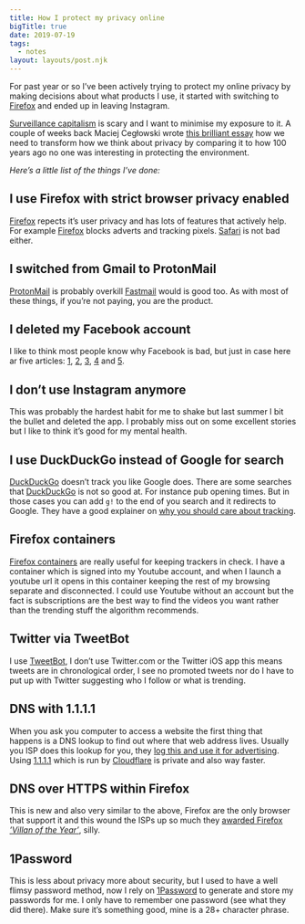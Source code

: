 ```yaml
---
title: How I protect my privacy online
bigTitle: true
date: 2019-07-19
tags:
  - notes
layout: layouts/post.njk
---
```


For past year or so I’ve been actively trying to protect my online privacy by making decisions about what products I use, it started with switching to [Firefox] and ended up in leaving Instagram.

[Surveillance capitalism] is scary and I want to minimise my exposure to it. A couple of weeks back Maciej Cegłowski wrote [this brilliant essay](https://idlewords.com/2019/06/the_new_wilderness.htm) how we need to transform how we think about privacy by comparing it to how 100 years ago no one was interesting in protecting the environment.

_Here’s a little list of the things I’ve done:_

## I use Firefox with strict browser privacy enabled

[Firefox] repects it’s user privacy and has lots of features that actively help. For example [Firefox] blocks adverts and tracking pixels. [Safari] is not bad either.

## I switched from Gmail to ProtonMail

[ProtonMail] is probably overkill [Fastmail] would is good too. As with most of these things, if you’re not paying, you are the product.

## I deleted my Facebook account

I like to think most people know why Facebook is bad, but just in case here ar five articles: [1], [2], [3], [4] and [5].

## I don’t use Instagram anymore

This was probably the hardest habit for me to shake but last summer I bit the bullet and deleted the app. I probably miss out on some excellent stories but I like to think it’s good for my mental health.

## I use DuckDuckGo instead of Google for search

[DuckDuckGo] doesn’t track you like Google does. There are some searches that [DuckDuckGo] is not so good at. For instance pub opening times. But in those cases you can add `g!` to the end of you search and it redirects to Google. They have a good explainer on [why you should care about tracking](https://donttrack.us/).

## Firefox containers

[Firefox containers] are really useful for keeping trackers in check. I have a container which is signed into my Youtube account, and when I launch a youtube url it opens in this container keeping the rest of my browsing separate and disconnected. I could use Youtube without an account but the fact is subscriptions are the best way to find the videos you want rather than the trending stuff the algorithm  recommends.

## Twitter via TweetBot

I use [TweetBot], I don’t use Twitter.com or the Twitter iOS app this means tweets are in chronological order, I see no promoted tweets nor do I have to put up with Twitter suggesting who I follow or what is trending.

## DNS with 1.1.1.1

When you ask you computer to access a website the first thing that happens is a DNS lookup to find out where that web address lives. Usually you ISP does this lookup for you, they [log this and use it for advertising](https://arstechnica.com/information-technology/2018/04/how-to-keep-your-isps-nose-out-of-your-browser-history-with-encrypted-dns/). Using [1.1.1.1] which is run by [Cloudflare] is private and also way faster.

## DNS over HTTPS within Firefox

This is new and also very similar to the above, Firefox are the only browser that support it and this wound the ISPs up so much they [awarded Firefox _’Villan of the Year’_](https://techcrunch.com/2019/07/05/isp-group-mozilla-internet-villain-dns-privacy/), silly.

## 1Password

This is less about privacy more about security, but I used to have a well flimsy password method, now I rely on [1Password] to generate and store my passwords for me. I only have to remember one password (see what they did there). Make sure it’s something good, mine is a 28+ character phrase.

[Surveillance capitalism]: https://en.wikipedia.org/wiki/Surveillance_capitalism
[Firefox]: https://www.mozilla.org/en-US/firefox/new/
[Safari]: https://www.apple.com/safari/
[Fastmail]: https://www.fastmail.com/
[1.1.1.1]: https://1.1.1.1
[Firefox containers]: https://support.mozilla.org/en-US/kb/containers
[TweetBot]: https://tapbots.com/tweetbot/
[1Password]: https://1password.com/
[DuckDuckGo]: https://duckduckgo.com/about
[ProtonMail]: https://protonmail.com/
[Cloudflare]: https://www.cloudflare.com/
[1]: https://www.buzzfeednews.com/article/craigsilverman/facebook-graph-search-war-crimes
[2]: https://theoutline.com/post/7377/facebook-is-trying-to-make-the-word-private-meaningless
[3]: https://www.wired.com/story/facebook-mark-zuckerberg-15-months-of-fresh-hell/
[4]: https://www.theguardian.com/technology/2019/jan/20/shoshana-zuboff-age-of-surveillance-capitalism-google-facebook
[5]: https://theintercept.com/2019/03/06/facebook-mark-zuckerberg-privacy/
